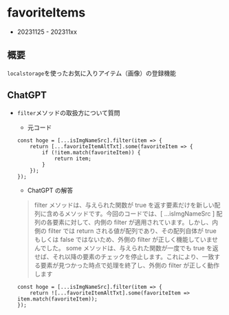 # favoriteItems
- 20231125 - 202311xx

## 概要 
`localstorage`を使ったお気に入りアイテム（画像）の登録機能

## ChatGPT
- `filter`メソッドの取扱方について質問
    - 元コード

    ```
    const hoge = [...isImgNameSrc].filter(item => {
        return [...favoriteItemAltTxt].some(favoriteItem => {
            if (!item.match(favoriteItem)) {
                return item;
            }
        });
    });
    ```

    - ChatGPT の解答
    > filter メソッドは、与えられた関数が true を返す要素だけを新しい配列に含めるメソッドです。今回のコードでは、[ ...isImgNameSrc ] 配列の各要素に対して、内側の filter が適用されています。しかし、内側の filter では return される値が配列であり、その配列自体が true もしくは false ではないため、外側の filter が正しく機能していませんでした。
    > some メソッドは、与えられた関数が一度でも true を返せば、それ以降の要素のチェックを停止します。これにより、一致する要素が見つかった時点で処理を終了し、外側の filter が正しく動作します

    ```
    const hoge = [...isImgNameSrc].filter(item => {
        return ![...favoriteItemAltTxt].some(favoriteItem => item.match(favoriteItem));
    });
    ```